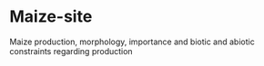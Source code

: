 # Maize-site
Maize production, morphology, importance and biotic and abiotic constraints regarding production
